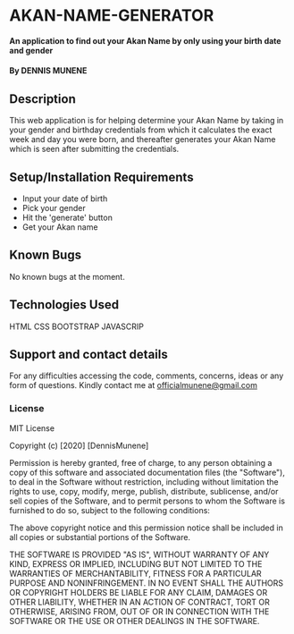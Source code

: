 # AKAN-NAME-GENERATOR
#### An application to find out your Akan Name by only using your birth date and gender
#### By **DENNIS MUNENE**
## Description
This web application is for helping determine your Akan Name by taking in your gender and birthday credentials from which it calculates the exact week and day you were born, and thereafter generates your Akan Name which is seen after submitting the credentials.
## Setup/Installation Requirements
* Input your date of birth
* Pick your gender
* Hit the 'generate' button
* Get your Akan name
## Known Bugs
No known bugs at the moment. 
## Technologies Used
HTML
CSS
BOOTSTRAP
JAVASCRIP
## Support and contact details
For any difficulties accessing the code, comments, concerns, ideas or any form of questions. Kindly contact me at officialmunene@gmail.com
### License
MIT License

Copyright (c) [2020] [DennisMunene]

Permission is hereby granted, free of charge, to any person obtaining a copy of this software and associated documentation files (the "Software"), to deal in the Software without restriction, including without limitation the rights to use, copy, modify, merge, publish, distribute, sublicense, and/or sell copies of the Software, and to permit persons to whom the Software is furnished to do so, subject to the following conditions:

The above copyright notice and this permission notice shall be included in all copies or substantial portions of the Software.

THE SOFTWARE IS PROVIDED "AS IS", WITHOUT WARRANTY OF ANY KIND, EXPRESS OR IMPLIED, INCLUDING BUT NOT LIMITED TO THE WARRANTIES OF MERCHANTABILITY, FITNESS FOR A PARTICULAR PURPOSE AND NONINFRINGEMENT. IN NO EVENT SHALL THE AUTHORS OR COPYRIGHT HOLDERS BE LIABLE FOR ANY CLAIM, DAMAGES OR OTHER LIABILITY, WHETHER IN AN ACTION OF CONTRACT, TORT OR OTHERWISE, ARISING FROM, OUT OF OR IN CONNECTION WITH THE SOFTWARE OR THE USE OR OTHER DEALINGS IN THE SOFTWARE.
